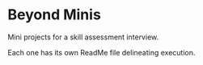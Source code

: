 # Beyond Minis
Mini projects for a skill assessment interview.

Each one has its own ReadMe file delineating execution.
